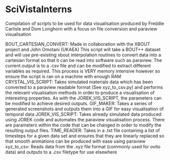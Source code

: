 # SciVistaInterns

Compilation of scripts to be used for data visualisation produced by Freddie Carlisle and Dom Longhorn with a focus on file conversion and paraview visualisation

BOUT_CARTESIAN_CONVERT:
    Made in collaboration with the XBOUT project and John Omotani (UKAEA)
    This script will take a BOUT++ dataset and will use pre-existing xbout interpolation routines to convert data into a cartesian format so that it can be read into software such as paraview. The current output is to a .csv file and can be modified to extract different variables as required. This process is VERY memory intensive however so ensure the script is ran on a machine with enough RAM
CRYSTAL_VIS_SCRIPT:
    Takes simulated materials data which has been converted to a paraview readable format (See xyz_to_csv.py) and performs the relevant visualisation methods in order to produce a visualisation of interesting properties. As with the JOREK_VIS_SCRIPT, the parameters can be modified to achieve desired outputs.
GIF_MAKER:
    Takes a series of generated screenshots and outputs them into a GIF for easy visualisation of temporal data
JOREK_VIS_SCRIPT:
    Takes already simulated data produced using JOREK code and automates the paraview visualisation process. There are parameters within the code that can be changed in order to modify the resulting output files.
TIME_READER:
    Takes in a .txt file containing a list of timesteps for a given data set and ensures that they are linearly replaced so that smooth animations can be produced with ease using paraview
xyz_to_csv:
    Reads data from the .xyz file format (commonly used for ovito data) and outputs to a .csv filetype for use elsewhere
